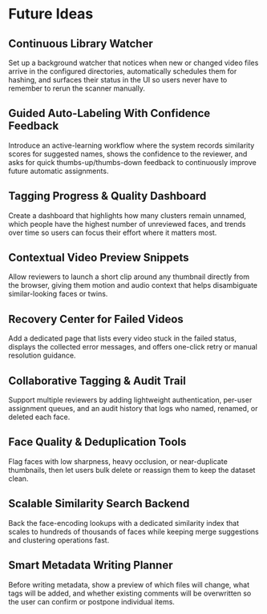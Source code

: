 # Future Ideas

## Continuous Library Watcher
Set up a background watcher that notices when new or changed video files arrive in the configured directories, automatically schedules them for hashing, and surfaces their status in the UI so users never have to remember to rerun the scanner manually.

## Guided Auto-Labeling With Confidence Feedback
Introduce an active-learning workflow where the system records similarity scores for suggested names, shows the confidence to the reviewer, and asks for quick thumbs-up/thumbs-down feedback to continuously improve future automatic assignments.

## Tagging Progress & Quality Dashboard
Create a dashboard that highlights how many clusters remain unnamed, which people have the highest number of unreviewed faces, and trends over time so users can focus their effort where it matters most.

## Contextual Video Preview Snippets
Allow reviewers to launch a short clip around any thumbnail directly from the browser, giving them motion and audio context that helps disambiguate similar-looking faces or twins.

## Recovery Center for Failed Videos
Add a dedicated page that lists every video stuck in the failed status, displays the collected error messages, and offers one-click retry or manual resolution guidance.

## Collaborative Tagging & Audit Trail
Support multiple reviewers by adding lightweight authentication, per-user assignment queues, and an audit history that logs who named, renamed, or deleted each face.

## Face Quality & Deduplication Tools
Flag faces with low sharpness, heavy occlusion, or near-duplicate thumbnails, then let users bulk delete or reassign them to keep the dataset clean.

## Scalable Similarity Search Backend
Back the face-encoding lookups with a dedicated similarity index that scales to hundreds of thousands of faces while keeping merge suggestions and clustering operations fast.

## Smart Metadata Writing Planner
Before writing metadata, show a preview of which files will change, what tags will be added, and whether existing comments will be overwritten so the user can confirm or postpone individual items.
